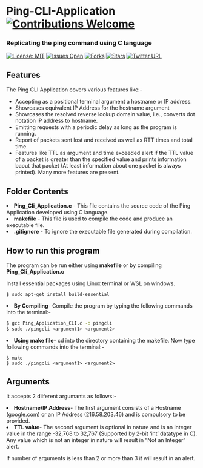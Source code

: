 # Ping-CLI-Application  <a href="../../issues"><img alt="Contributions Welcome" src="https://img.shields.io/badge/contributions-welcome-blue??style=flat"></a>
### Replicating the ping command using C language  
[![License: MIT](https://img.shields.io/badge/License-MIT-orange.svg)](https://opensource.org/licenses/MIT)
<a href="../../issues"><img alt="Issues Open" src="https://img.shields.io/github/issues//prankshaw/Ping-CLI-Application?color=pink"></a>
<a href="../../issues"><img alt="Forks" src="https://img.shields.io/github/forks//prankshaw/Ping-CLI-Application?color=purple"></a>
<a href="../../issues"><img alt="Stars" src="https://img.shields.io/github/stars//prankshaw/Ping-CLI-Application?color=yellow"></a>
[![Twitter URL](https://img.shields.io/twitter/url/https/twitter.com/fold_left.svg?style=social&label=Follow%20%40mepranjal31)](https://twitter.com/mepranjal31)


## Features

The Ping CLI Application covers various features like:- 
<ul>
<li> Accepting as a positional terminal argument a hostname or IP address. </li>
<li> Showcases equivalent IP Address for the hostname argument
<li> Showcases the resolved reverse lookup domain value, i.e., converts dot notation IP address to hostname.
<li> Emitting requests with a periodic delay as long as the program is running.
<li> Report of packets sent lost and received as well as RTT times and total time.
<li> Features like TTL as argument and time exceeded alert if the TTL value of a packet is greater than the specified value and prints information baout that packet (At least information about one packet is always printed). Many more features are present.
</ul>

## Folder Contents

<li><b>Ping_Cli_Application.c</b> - This file contains the source code of the Ping Application developed using C language.
<li><b>makefile</b> - This file is used to compile the code and produce an executable file.
<li><b>.gitignore</b> - To ignore the executable file generated during compilation.

## How to run this program
The program can be run either using <b>makefile</b> or by compiling <b>Ping_Cli_Application.c</b> 

Install essential packages using Linux terminal or WSL on windows.

```
$ sudo apt-get install build-essential
```

<li><b>By Compiling</b>- Compile the program by typing the following commands into the terminal:-

``` Bash
$ gcc Ping_Application_CLI.c -o pingcli 
$ sudo ./pingcli <argument1> <argument2> 
```

<li><b>Using make file</b>- cd into the directory containing the makefile. Now type following commands into the terminal:-

```
$ make
$ sudo ./pingcli <argument1> <argument2>
```

## Arguments 
It accepts 2 diiferent argumants as follows:-

<li><b> Hostname/IP Address</b>- The first argument consists of a Hostname (google.com) or an IP Address (216.58.203.46) and is compulsory to be provided.
<li><b> TTL value</b>- The second argument is optional in nature and is an integer value in the range -32,768 to 32,767 (Supported by 2-bit ‘int’ datatype in C). Any value which is not an integer in nature will result in “Not an Integer” alert.

If number of arguments is less than 2 or more than 3 it will result in an alert.

